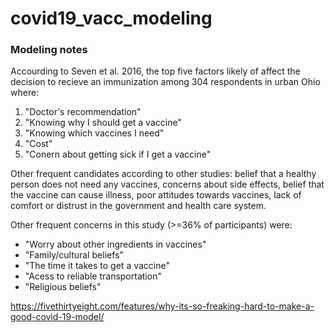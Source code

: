 # covid19_vacc_modeling

### Modeling notes
Accourding to Seven et al. 2016, the top five factors likely of affect the decision to recieve an immunization among 304 respondents in urban Ohio where:
1. "Doctor's recommendation"
2. "Knowing why I should get a vaccine"
3. "Knowing which vaccines I need"
4. "Cost"
5. "Conern about getting sick if I get a vaccine"

Other frequent candidates according to other studies: belief that a healthy person does not need any vaccines, concerns about side effects, belief that the vaccine can cause illness, poor attitudes towards vaccines, lack of comfort or distrust in the government and health care system.

Other frequent concerns in this study (>=36% of participants) were:
* "Worry about other ingredients in vaccines"
* "Family/cultural beliefs"
* "The time it takes to get a vaccine"
* "Acess to reliable transportation"
* "Religious beliefs"

https://fivethirtyeight.com/features/why-its-so-freaking-hard-to-make-a-good-covid-19-model/
